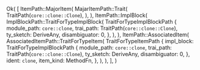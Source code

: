 Ok(
    [
        ItemPath::MajorItem(
            MajarItemPath::Trait(
                TraitPath(`core::clone::Clone`),
            ),
        ),
        ItemPath::ImplBlock(
            ImplBlockPath::TraitForTypeImplBlock(
                TraitForTypeImplBlockPath {
                    module_path: `core::clone`,
                    trai_path: TraitPath(`core::clone::Clone`),
                    ty_sketch: DeriveAny,
                    disambiguator: 0,
                },
            ),
        ),
        ItemPath::AssociatedItem(
            AssociatedItemPath::TraitForTypeItem(
                TraitForTypeItemPath {
                    impl_block: TraitForTypeImplBlockPath {
                        module_path: `core::clone`,
                        trai_path: TraitPath(`core::clone::Clone`),
                        ty_sketch: DeriveAny,
                        disambiguator: 0,
                    },
                    ident: `clone`,
                    item_kind: MethodFn,
                },
            ),
        ),
    ],
)